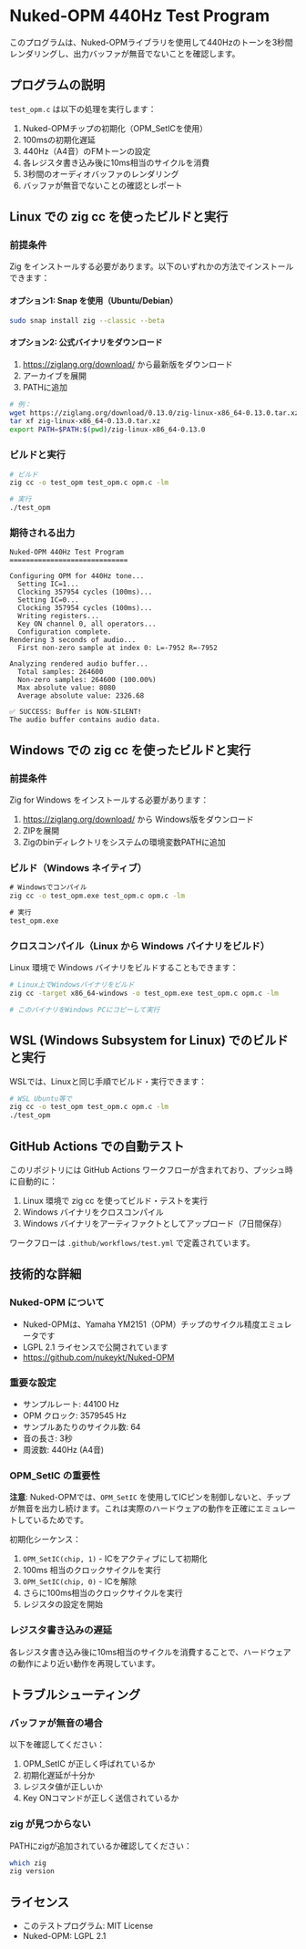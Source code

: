 # Nuked-OPM 440Hz Test Program

このプログラムは、Nuked-OPMライブラリを使用して440Hzのトーンを3秒間レンダリングし、出力バッファが無音でないことを確認します。

## プログラムの説明

`test_opm.c` は以下の処理を実行します：

1. Nuked-OPMチップの初期化（OPM_SetICを使用）
2. 100msの初期化遅延
3. 440Hz（A4音）のFMトーンの設定
4. 各レジスタ書き込み後に10ms相当のサイクルを消費
5. 3秒間のオーディオバッファのレンダリング
6. バッファが無音でないことの確認とレポート

## Linux での zig cc を使ったビルドと実行

### 前提条件

Zig をインストールする必要があります。以下のいずれかの方法でインストールできます：

#### オプション1: Snap を使用（Ubuntu/Debian）
```bash
sudo snap install zig --classic --beta
```

#### オプション2: 公式バイナリをダウンロード
1. https://ziglang.org/download/ から最新版をダウンロード
2. アーカイブを展開
3. PATHに追加

```bash
# 例：
wget https://ziglang.org/download/0.13.0/zig-linux-x86_64-0.13.0.tar.xz
tar xf zig-linux-x86_64-0.13.0.tar.xz
export PATH=$PATH:$(pwd)/zig-linux-x86_64-0.13.0
```

### ビルドと実行

```bash
# ビルド
zig cc -o test_opm test_opm.c opm.c -lm

# 実行
./test_opm
```

### 期待される出力

```
Nuked-OPM 440Hz Test Program
=============================

Configuring OPM for 440Hz tone...
  Setting IC=1...
  Clocking 357954 cycles (100ms)...
  Setting IC=0...
  Clocking 357954 cycles (100ms)...
  Writing registers...
  Key ON channel 0, all operators...
  Configuration complete.
Rendering 3 seconds of audio...
  First non-zero sample at index 0: L=-7952 R=-7952

Analyzing rendered audio buffer...
  Total samples: 264600
  Non-zero samples: 264600 (100.00%)
  Max absolute value: 8080
  Average absolute value: 2326.68

✅ SUCCESS: Buffer is NON-SILENT!
The audio buffer contains audio data.
```

## Windows での zig cc を使ったビルドと実行

### 前提条件

Zig for Windows をインストールする必要があります：

1. https://ziglang.org/download/ から Windows版をダウンロード
2. ZIPを展開
3. Zigのbinディレクトリをシステムの環境変数PATHに追加

### ビルド（Windows ネイティブ）

```cmd
# Windowsでコンパイル
zig cc -o test_opm.exe test_opm.c opm.c -lm

# 実行
test_opm.exe
```

### クロスコンパイル（Linux から Windows バイナリをビルド）

Linux 環境で Windows バイナリをビルドすることもできます：

```bash
# Linux上でWindowsバイナリをビルド
zig cc -target x86_64-windows -o test_opm.exe test_opm.c opm.c -lm

# このバイナリをWindows PCにコピーして実行
```

## WSL (Windows Subsystem for Linux) でのビルドと実行

WSLでは、Linuxと同じ手順でビルド・実行できます：

```bash
# WSL Ubuntu等で
zig cc -o test_opm test_opm.c opm.c -lm
./test_opm
```

## GitHub Actions での自動テスト

このリポジトリには GitHub Actions ワークフローが含まれており、プッシュ時に自動的に：

1. Linux 環境で zig cc を使ってビルド・テストを実行
2. Windows バイナリをクロスコンパイル
3. Windows バイナリをアーティファクトとしてアップロード（7日間保存）

ワークフローは `.github/workflows/test.yml` で定義されています。

## 技術的な詳細

### Nuked-OPM について

- Nuked-OPMは、Yamaha YM2151（OPM）チップのサイクル精度エミュレータです
- LGPL 2.1 ライセンスで公開されています
- https://github.com/nukeykt/Nuked-OPM

### 重要な設定

- サンプルレート: 44100 Hz
- OPM クロック: 3579545 Hz
- サンプルあたりのサイクル数: 64
- 音の長さ: 3秒
- 周波数: 440Hz (A4音)

### OPM_SetIC の重要性

**注意**: Nuked-OPMでは、`OPM_SetIC` を使用してICピンを制御しないと、チップが無音を出力し続けます。これは実際のハードウェアの動作を正確にエミュレートしているためです。

初期化シーケンス：
1. `OPM_SetIC(chip, 1)` - ICをアクティブにして初期化
2. 100ms 相当のクロックサイクルを実行
3. `OPM_SetIC(chip, 0)` - ICを解除
4. さらに100ms相当のクロックサイクルを実行
5. レジスタの設定を開始

### レジスタ書き込みの遅延

各レジスタ書き込み後に10ms相当のサイクルを消費することで、ハードウェアの動作により近い動作を再現しています。

## トラブルシューティング

### バッファが無音の場合

以下を確認してください：

1. OPM_SetIC が正しく呼ばれているか
2. 初期化遅延が十分か
3. レジスタ値が正しいか
4. Key ONコマンドが正しく送信されているか

### zig が見つからない

PATHにzigが追加されているか確認してください：

```bash
which zig
zig version
```

## ライセンス

- このテストプログラム: MIT License
- Nuked-OPM: LGPL 2.1
